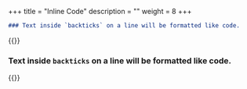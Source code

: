 +++
title = "Inline Code"
description = ""
weight = 8
+++


```md
### Text inside `backticks` on a line will be formatted like code.
```

{{<revealjs theme="black" progress="true" controls="true">}}

### Text inside `backticks` on a line will be formatted like code.

{{</revealjs>}}
